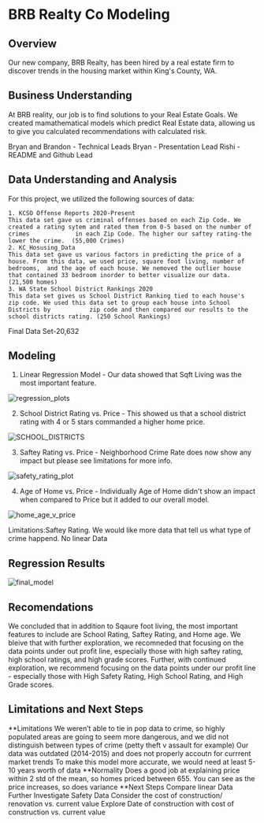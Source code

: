 # BRB Realty Co Modeling
## Overview
Our new company, BRB Realty, has been hired by a real estate firm to discover trends in the housing market within King's County, WA. 
    

    
## Business Understanding
At BRB reality, our job is to find solutions to your Real Estate Goals.  We created mamathematical models which predict Real Estate data, allowing us to give you calculated recommendations with calculated risk. 

Bryan and Brandon - Technical Leads
Bryan - Presentation Lead 
Rishi - README and Github Lead


## Data Understanding and Analysis
For this project, we utilized the following sources of data:
    
    1. KCSO Offense Reports 2020-Present 
    This data set gave us criminal offenses based on each Zip Code. We created a rating sytem and rated them from 0-5 based on the number of crimes             in each Zip Code. The higher our saftey rating-the lower the crime.  (55,000 Crimes)
    2. KC_Hosusing_Data
    This data set gave us various factors in predicting the price of a house. From this data, we used price, square foot living, number of bedrooms,  and the age of each house. We nemoved the outlier house that contained 33 bedroom inorder to better visualize our data. (21,500 homes)
    3. WA State School District Rankings 2020
    This data set gives us School District Ranking tied to each house's zip code. We used this data set to group each house into School Districts by           zip code and then compared our results to the school districts rating. (250 School Rankings)

Final Data Set-20,632

## Modeling
1. Linear Regression Model - Our data showed that Sqft Living was the most important feature. 

![regression_plots](https://user-images.githubusercontent.com/103067635/168381942-1e6b0982-3c15-4583-b2c0-bcba6fbac29b.png)


2. School District Rating vs. Price - This showed us that a school district rating with 4 or 5 stars commanded a higher home price. 

![SCHOOL_DISTRICTS](https://user-images.githubusercontent.com/103067635/168381493-28ce54e6-22de-4e75-96c4-e8a7391ed1f3.png)


3. Saftey Rating vs. Price - Neighborhood Crime Rate does now show any impact but please see limitations for more info. 

![safety_rating_plot](https://user-images.githubusercontent.com/103067635/168381424-0ea11683-f762-44e1-9181-5c82ca008868.png)

4. Age of Home vs. Price - Individually Age of Home didn't show an impact when compared to Price but it added to our overall model. 

![home_age_v_price](https://user-images.githubusercontent.com/103067635/168381400-4b86b7c0-907d-47a9-b3f7-99999a063483.png)




Limitations:Saftey Rating. We would like more data that tell us what type of crime happend.
No linear Data
## Regression Results

![final_model](https://user-images.githubusercontent.com/103067635/168381153-defec933-0e10-4cfa-af93-f3021d46dcf0.png)



## Recomendations
We concluded that in addition to Sqaure foot living, the most important features to include are School Rating, Saftey Rating, and Home age. We bleive that with further exploration, we recomneded that focusing on the data points under out profit line, especially those with high saftey rating, high school ratings, and high grade scores. Further, with continued exploration, we recommend focusing on the data points under our profit line - especially those with High Safety Rating, High School Rating, and High Grade scores.


## Limitations and Next Steps

**Limitations
    We weren’t able to tie in pop data to crime, so highly populated areas are going to seem more dangerous, and we did not distinguish between types of crime (petty theft v assault for example)
    Our data was outdated (2014-2015) and does not properly accoutn for currrent market trends
    To make this model more accurate, we would need at least 5-10 years worth of data
**Normality
    Does a good job at explaining price within 2 std of the mean, so homes priced between 655. You can see as the price increases, so does variance
**Next Steps
    Compare linear Data
    Further Investigate Safety Data
    Consider the cost of construction/ renovation vs. current value
    Explore Date of construction with cost of construction vs. current value
